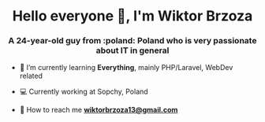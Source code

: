 <h1 align="center">Hello everyone 👋, I'm Wiktor Brzoza</h1>
<h3 align="center">A 24-year-old guy from :poland: Poland who is very passionate about IT in general</h3>

- :seedling: I’m currently learning **Everything**, mainly PHP/Laravel, WebDev related

- :computer: Currently working at Sopchy, Poland

- :email: How to reach me **wiktorbrzoza13@gmail.com**

</p>
